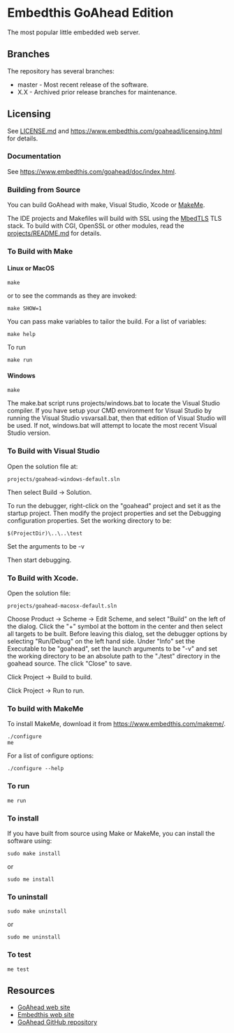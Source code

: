 Embedthis GoAhead Edition
===

The most popular little embedded web server.

Branches
---
The repository has several branches:

* master - Most recent release of the software.
* X.X - Archived prior release branches for maintenance.

Licensing
---
See [LICENSE.md](LICENSE.md) and https://www.embedthis.com/goahead/licensing.html for details.

### Documentation

  See https://www.embedthis.com/goahead/doc/index.html.

### Building from Source

You can build GoAhead with make, Visual Studio, Xcode or [MakeMe](https://www.embedthis.com/makeme/).

The IDE projects and Makefiles will build with SSL using the [MbedTLS](https://github.com/ARMmbed/mbedtls) TLS stack. To build with CGI, OpenSSL or other modules, read the [projects/README.md](projects/README.md) for details.

### To Build with Make

#### Linux or MacOS

    make

or to see the commands as they are invoked:

    make SHOW=1

You can pass make variables to tailor the build. For a list of variables:

	make help

To run

	make run

#### Windows

    make

The make.bat script runs projects/windows.bat to locate the Visual Studio compiler. If you have setup
your CMD environment for Visual Studio by running the Visual Studio vsvarsall.bat, then that edition of
Visual Studio will be used. If not, windows.bat will attempt to locate the most recent Visual Studio version.

### To Build with Visual Studio

Open the solution file at:

    projects/goahead-windows-default.sln

Then select Build -> Solution.

To run the debugger, right-click on the "goahead" project and set it as the startup project. Then modify the project properties and set the Debugging configuration properties. Set the working directory to be:

    $(ProjectDir)\..\..\test

Set the arguments to be
    -v

Then start debugging.

### To Build with Xcode.

Open the solution file:

    projects/goahead-macosx-default.sln

Choose Product -> Scheme -> Edit Scheme, and select "Build" on the left of the dialog. Click the "+" symbol at the bottom in the center and then select all targets to be built. Before leaving this dialog, set the debugger options by selecting "Run/Debug" on the left hand side. Under "Info" set the Executable to be "goahead", set the launch arguments to be "-v" and set the working directory to be an absolute path to the "./test" directory in the goahead source. The click "Close" to save.

Click Project -> Build to build.

Click Project -> Run to run.

### To build with MakeMe

To install MakeMe, download it from https://www.embedthis.com/makeme/.

    ./configure
    me

For a list of configure options:

	./configure --help

### To run

    me run

### To install

If you have built from source using Make or MakeMe, you can install the software using:


    sudo make install

or

    sudo me install

### To uninstall

    sudo make uninstall

or

    sudo me uninstall

### To test

    me test

Resources
---
  - [GoAhead web site](https://www.embedthis.com/goahead/)
  - [Embedthis web site](https://www.embedthis.com/)
  - [GoAhead GitHub repository](http://github.com/embedthis/goahead)
